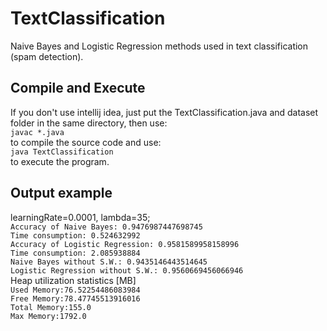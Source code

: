 # TextClassification
Naive Bayes and Logistic Regression methods used in text classification (spam detection).
## Compile and Execute
If you don't use intellij idea, just put the TextClassification.java and dataset folder in the same directory, then use:<br/> 
 `javac *.java` <br/>
 to compile the source code and use: <br/>
 `java TextClassification`<br/>
 to execute the program.<br/>
## Output example
  learningRate=0.0001, lambda=35;<br/>
  `Accuracy of Naive Bayes: 0.9476987447698745`<br/>
  `Time consumption: 0.524632992`<br/>
  `Accuracy of Logistic Regression: 0.9581589958158996`<br/>
  `Time consumption: 2.085938884`<br/>
  `Naive Bayes without S.W.: 0.9435146443514645`<br/>
  `Logistic Regression without S.W.: 0.9560669456066946`<br/>
  Heap utilization statistics [MB]<br/>
  `Used Memory:76.52254486083984`<br/>
  `Free Memory:78.47745513916016`<br/>
  `Total Memory:155.0`<br/>
  `Max Memory:1792.0`<br/>
